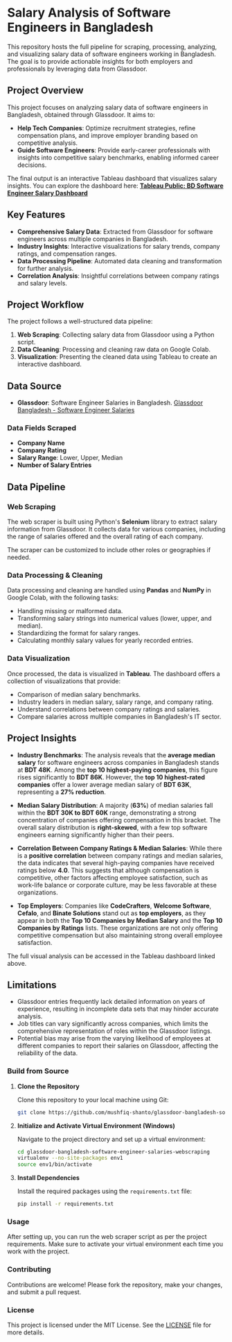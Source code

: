 # Salary Analysis of Software Engineers in Bangladesh

This repository hosts the full pipeline for scraping, processing, analyzing, and visualizing salary data of software engineers working in Bangladesh. The goal is to provide actionable insights for both employers and professionals by leveraging data from Glassdoor.

## Project Overview

This project focuses on analyzing salary data of software engineers in Bangladesh, obtained through Glassdoor. It aims to:
- **Help Tech Companies**: Optimize recruitment strategies, refine compensation plans, and improve employer branding based on competitive analysis.
- **Guide Software Engineers**: Provide early-career professionals with insights into competitive salary benchmarks, enabling informed career decisions.

The final output is an interactive Tableau dashboard that visualizes salary insights. You can explore the dashboard here:
[**Tableau Public: BD Software Engineer Salary Dashboard**](https://public.tableau.com/views/TableauDashboard_17272858139270/BDSoftwareEngineerSalaryDashboard?:language=en-US&publish=yes&:sid=&:redirect=auth&:display_count=n&:origin=viz_share_link)

## Key Features
- **Comprehensive Salary Data**: Extracted from Glassdoor for software engineers across multiple companies in Bangladesh.
- **Industry Insights**: Interactive visualizations for salary trends, company ratings, and compensation ranges.
- **Data Processing Pipeline**: Automated data cleaning and transformation for further analysis.
- **Correlation Analysis**: Insightful correlations between company ratings and salary levels.

## Project Workflow

The project follows a well-structured data pipeline:
1. **Web Scraping**: Collecting salary data from Glassdoor using a Python script.
2. **Data Cleaning**: Processing and cleaning raw data on Google Colab.
3. **Visualization**: Presenting the cleaned data using Tableau to create an interactive dashboard.

## Data Source

- **Glassdoor**: Software Engineer Salaries in Bangladesh.
  [Glassdoor Bangladesh - Software Engineer Salaries](https://www.glassdoor.com/Salaries/software-engineer-salary-SRCH_IM1237_KO0,17.htm)
  
### Data Fields Scraped
- **Company Name**
- **Company Rating**
- **Salary Range**: Lower, Upper, Median
- **Number of Salary Entries**

## Data Pipeline

### Web Scraping

The web scraper is built using Python's **Selenium** library to extract salary information from Glassdoor. It collects data for various companies, including the range of salaries offered and the overall rating of each company.

The scraper can be customized to include other roles or geographies if needed.

### Data Processing & Cleaning

Data processing and cleaning are handled using **Pandas** and **NumPy** in Google Colab, with the following tasks:
- Handling missing or malformed data.
- Transforming salary strings into numerical values (lower, upper, and median).
- Standardizing the format for salary ranges.
- Calculating monthly salary values for yearly recorded entries.

### Data Visualization

Once processed, the data is visualized in **Tableau**. The dashboard offers a collection of visualizations that provide:
- Comparison of median salary benchmarks.
- Industry leaders in median salary, salary range, and company rating.
- Understand correlations between company ratings and salaries.
- Compare salaries across multiple companies in Bangladesh's IT sector.

## Project Insights

- **Industry Benchmarks**: The analysis reveals that the **average median salary** for software engineers across companies in Bangladesh stands at **BDT 48K**. Among the **top 10 highest-paying companies**, this figure rises significantly to **BDT 86K**. However, the **top 10 highest-rated companies** offer a lower average median salary of **BDT 63K**, representing a **27% reduction**.

- **Median Salary Distribution**: A majority (**63%**) of median salaries fall within the **BDT 30K to BDT 60K** range, demonstrating a strong concentration of companies offering compensation in this bracket. The overall salary distribution is **right-skewed**, with a few top software engineers earning significantly higher than their peers.

- **Correlation Between Company Ratings & Median Salaries**: While there is a **positive correlation** between company ratings and median salaries, the data indicates that several high-paying companies have received ratings below **4.0**. This suggests that although compensation is competitive, other factors affecting employee satisfaction, such as work-life balance or corporate culture, may be less favorable at these organizations.

- **Top Employers**: Companies like **CodeCrafters**, **Welcome Software**, **Cefalo**, and **Binate Solutions** stand out as **top employers**, as they appear in both the **Top 10 Companies by Median Salary** and the **Top 10 Companies by Ratings** lists. These organizations are not only offering competitive compensation but also maintaining strong overall employee satisfaction.
  
The full visual analysis can be accessed in the Tableau dashboard linked above.

## Limitations

- Glassdoor entries frequently lack detailed information on years of experience, resulting in incomplete data sets that may hinder accurate analysis.
- Job titles can vary significantly across companies, which limits the comprehensive representation of roles within the Glassdoor listings.
- Potential bias may arise from the varying likelihood of employees at different companies to report their salaries on Glassdoor, affecting the reliability of the data.

### Build from Source

1. **Clone the Repository**

   Clone this repository to your local machine using Git:

   ```bash
   git clone https://github.com/mushfiq-shanto/glassdoor-bangladesh-software-engineer-salaries-webscraping.git
   ```

2. **Initialize and Activate Virtual Environment (Windows)**

   Navigate to the project directory and set up a virtual environment:

   ```bash
   cd glassdoor-bangladesh-software-engineer-salaries-webscraping
   virtualenv --no-site-packages env1
   source env1/bin/activate
   ```

3. **Install Dependencies**

   Install the required packages using the `requirements.txt` file:

   ```bash
   pip install -r requirements.txt
   ```

### Usage

After setting up, you can run the web scraper script as per the project requirements. Make sure to activate your virtual environment each time you work with the project.

### Contributing

Contributions are welcome! Please fork the repository, make your changes, and submit a pull request.

### License

This project is licensed under the MIT License. See the [LICENSE](LICENSE) file for more details.
